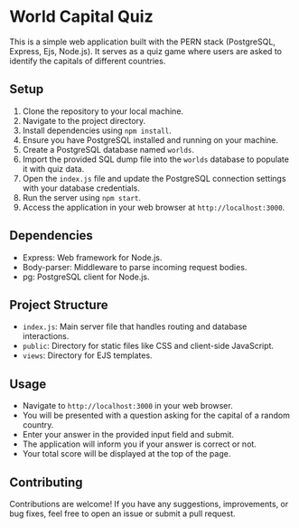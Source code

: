 # World Capital Quiz

This is a simple web application built with the PERN stack (PostgreSQL, Express, Ejs, Node.js). It serves as a quiz game where users are asked to identify the capitals of different countries.

## Setup

1. Clone the repository to your local machine.
2. Navigate to the project directory.
3. Install dependencies using `npm install`.
4. Ensure you have PostgreSQL installed and running on your machine.
5. Create a PostgreSQL database named `worlds`.
6. Import the provided SQL dump file into the `worlds` database to populate it with quiz data.
7. Open the `index.js` file and update the PostgreSQL connection settings with your database credentials.
8. Run the server using `npm start`.
9. Access the application in your web browser at `http://localhost:3000`.

## Dependencies

- Express: Web framework for Node.js.
- Body-parser: Middleware to parse incoming request bodies.
- pg: PostgreSQL client for Node.js.

## Project Structure

- `index.js`: Main server file that handles routing and database interactions.
- `public`: Directory for static files like CSS and client-side JavaScript.
- `views`: Directory for EJS templates.

## Usage

- Navigate to `http://localhost:3000` in your web browser.
- You will be presented with a question asking for the capital of a random country.
- Enter your answer in the provided input field and submit.
- The application will inform you if your answer is correct or not.
- Your total score will be displayed at the top of the page.

## Contributing

Contributions are welcome! If you have any suggestions, improvements, or bug fixes, feel free to open an issue or submit a pull request.
